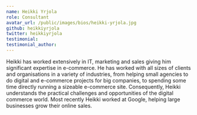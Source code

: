 ```yaml
---
name: Heikki Yrjola
role: Consultant
avatar_url: /public/images/bios/heikki-yrjola.jpg
github: heikkiyrjola
twitter: heikkiyrjola
testimonial:
testimonial_author:
---
```


Heikki has worked extensively in IT, marketing and sales giving him significant expertise in e-commerce. He has worked with all sizes of clients and organisations in a variety of industries, from helping small agencies to do digital and e-commerce projects for big companies, to spending some time directly running a sizeable e-commerce site. Consequently, Heikki understands the practical challenges and opportunities of the digital commerce world. Most recently Heikki worked at Google, helping large businesses grow their online sales.